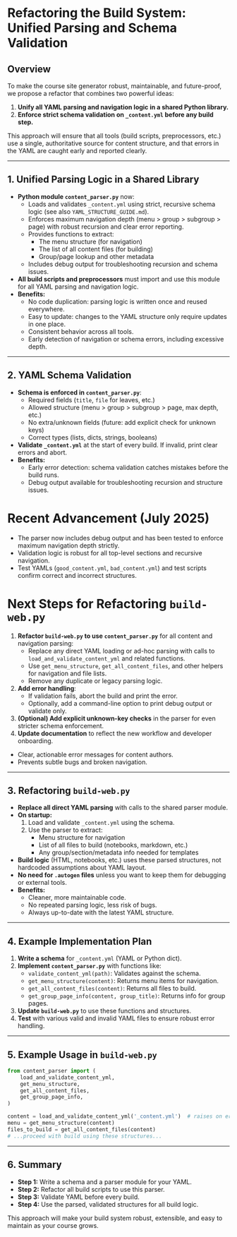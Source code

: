 # Refactoring the Build System: Unified Parsing and Schema Validation

## Overview

To make the course site generator robust, maintainable, and future-proof, we propose a refactor that combines two powerful ideas:

1. **Unify all YAML parsing and navigation logic in a shared Python library.**
2. **Enforce strict schema validation on `_content.yml` before any build step.**

This approach will ensure that all tools (build scripts, preprocessors, etc.) use a single, authoritative source for content structure, and that errors in the YAML are caught early and reported clearly.

---


## 1. Unified Parsing Logic in a Shared Library

- **Python module `content_parser.py`** now:
  - Loads and validates `_content.yml` using strict, recursive schema logic (see also `YAML_STRUCTURE_GUIDE.md`).
  - Enforces maximum navigation depth (menu > group > subgroup > page) with robust recursion and clear error reporting.
  - Provides functions to extract:
    - The menu structure (for navigation)
    - The list of all content files (for building)
    - Group/page lookup and other metadata
  - Includes debug output for troubleshooting recursion and schema issues.
- **All build scripts and preprocessors** must import and use this module for all YAML parsing and navigation logic.
- **Benefits:**
  - No code duplication: parsing logic is written once and reused everywhere.
  - Easy to update: changes to the YAML structure only require updates in one place.
  - Consistent behavior across all tools.
  - Early detection of navigation or schema errors, including excessive depth.

---


## 2. YAML Schema Validation

- **Schema is enforced in `content_parser.py`**:
  - Required fields (`title`, `file` for leaves, etc.)
  - Allowed structure (menu > group > subgroup > page, max depth, etc.)
  - No extra/unknown fields (future: add explicit check for unknown keys)
  - Correct types (lists, dicts, strings, booleans)
- **Validate `_content.yml`** at the start of every build. If invalid, print clear errors and abort.
- **Benefits:**
  - Early error detection: schema validation catches mistakes before the build runs.
  - Debug output available for troubleshooting recursion and structure issues.
# Recent Advancement (July 2025)

- The parser now includes debug output and has been tested to enforce maximum navigation depth strictly.
- Validation logic is robust for all top-level sections and recursive navigation.
- Test YAMLs (`good_content.yml`, `bad_content.yml`) and test scripts confirm correct and incorrect structures.

# Next Steps for Refactoring `build-web.py`

1. **Refactor `build-web.py` to use `content_parser.py`** for all content and navigation parsing:
   - Replace any direct YAML loading or ad-hoc parsing with calls to `load_and_validate_content_yml` and related functions.
   - Use `get_menu_structure`, `get_all_content_files`, and other helpers for navigation and file lists.
   - Remove any duplicate or legacy parsing logic.
2. **Add error handling**:
   - If validation fails, abort the build and print the error.
   - Optionally, add a command-line option to print debug output or validate only.
3. **(Optional) Add explicit unknown-key checks** in the parser for even stricter schema enforcement.
4. **Update documentation** to reflect the new workflow and developer onboarding.
  - Clear, actionable error messages for content authors.
  - Prevents subtle bugs and broken navigation.

---

## 3. Refactoring `build-web.py`

- **Replace all direct YAML parsing** with calls to the shared parser module.
- **On startup:**
  1. Load and validate `_content.yml` using the schema.
  2. Use the parser to extract:
     - Menu structure for navigation
     - List of all files to build (notebooks, markdown, etc.)
     - Any group/section/metadata info needed for templates
- **Build logic** (HTML, notebooks, etc.) uses these parsed structures, not hardcoded assumptions about YAML layout.
- **No need for `.autogen` files** unless you want to keep them for debugging or external tools.
- **Benefits:**
  - Cleaner, more maintainable code.
  - No repeated parsing logic, less risk of bugs.
  - Always up-to-date with the latest YAML structure.

---

## 4. Example Implementation Plan

1. **Write a schema** for `_content.yml` (YAML or Python dict).
2. **Implement `content_parser.py`** with functions like:
   - `validate_content_yml(path)`: Validates against the schema.
   - `get_menu_structure(content)`: Returns menu items for navigation.
   - `get_all_content_files(content)`: Returns all files to build.
   - `get_group_page_info(content, group_title)`: Returns info for group pages.
3. **Update `build-web.py`** to use these functions and structures.
4. **Test** with various valid and invalid YAML files to ensure robust error handling.

---

## 5. Example Usage in `build-web.py`

```python
from content_parser import (
    load_and_validate_content_yml,
    get_menu_structure,
    get_all_content_files,
    get_group_page_info,
)

content = load_and_validate_content_yml('_content.yml')  # raises on error
menu = get_menu_structure(content)
files_to_build = get_all_content_files(content)
# ...proceed with build using these structures...
```

---

## 6. Summary

- **Step 1:** Write a schema and a parser module for your YAML.
- **Step 2:** Refactor all build scripts to use this parser.
- **Step 3:** Validate YAML before every build.
- **Step 4:** Use the parsed, validated structures for all build logic.

This approach will make your build system robust, extensible, and easy to maintain as your course grows.
